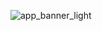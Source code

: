 ![app_banner_light](https://github.com/user-attachments/assets/cdbac65b-21cb-4dc6-b0c9-ad171b7ad809)
